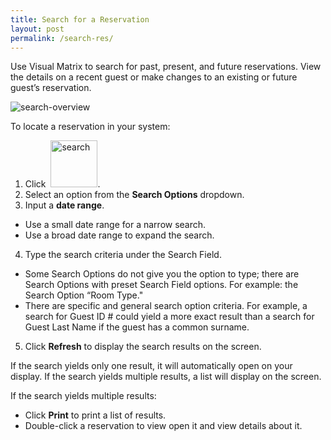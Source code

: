 ```yaml
---
title: Search for a Reservation
layout: post
permalink: /search-res/
---
```


Use Visual Matrix to search for past, present, and future reservations. View the details on
a recent guest or make changes to an existing or future guest’s reservation.

<img src="/portfolio/images/update-this.jpg" alt="search-overview">

To locate a reservation in your system:
1. Click &nbsp;<img src="/portfolio/images/Search-for-a-Reservation.jpg" width="75" alt="search">.
2. Select an option from the **Search Options** dropdown.
3. Input a **date range**.
- Use a small date range for a narrow search.
- Use a broad date range to expand the search.
4. Type the search criteria under the Search Field.
- Some Search Options do not give you the option to type; there are Search Options
with preset Search Field options. For example: the Search Option “Room Type."
- There are specific and general search option criteria. For example, a search for Guest
ID # could yield a more exact result than a search for Guest Last Name if the guest
has a common surname.
5. Click **Refresh** to display the search results on the screen.

If the search yields only one result, it will automatically open on your display. If the
search yields multiple results, a list will display on the screen.

If the search yields multiple results:
- Click **Print** to print a list of results.
- Double-click a reservation to view open it and view details about it.
